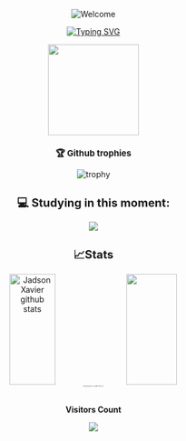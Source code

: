 <div align="center">
  
![Welcome](https://github.com/ZayveerByte/ZayveerByte/assets/155082710/5ffed843-84b7-41df-a28b-a9aa84311529)

  
[![Typing SVG](https://readme-typing-svg.herokuapp.com?font=Rubik+Doodle+Shadow?&size=35&center=true&color=CAB400&vcenter=true&width=1000&lines=i+am++Jadson+Xavier)](https://git.io/typing-svg)

<div align="center">
<img align="center" width="160" height="160" src="https://user-images.githubusercontent.com/90677747/211471004-9e33adfa-d9cb-4497-9857-a608c767bb18.gif">

  
<div align="center">
        <h1 style="font-size: 15px;"> 🏆 Github trophies</h1>

<p align="center">
  
![trophy](https://github-profile-trophy.vercel.app/?username=zayveerByte&margin-w=15theme=dark)
</p>

<div align="center">
        <h1 style="font-size: 20px;">💻 Studying in this moment:</h1>
  
<img src="https://github.com/ZayveerByte/ZayveerByte/blob/main/fb/fb/stack-hills.png?raw=true"/>

<div align="center">
        <h1 style="font-size: 20px;">📈Stats</h1>

<div align="center">
<img width="40%" height="195px" src="https://github-readme-stats.vercel.app/api?username=zayveerByte&theme=gruvbox_light&show_icons=true&count_private=true&hide_border=true&title_color=FB8C00&icon_color=FB8C00&text_color=000000&bg_color=ffffff" alt="Jadson Xavier github stats" /›

  <div align="center">
<img width="42%" height="195px" src="https://github-readme-streak-stats.herokuapp.com/?user=zayveerByte&theme=light&hide_border=false&bg_color=000000"


<div align="center">
  <h1 style="font-size: 0.1em;">If programming were easy, it would be called 'script'.</h1>
</div>

<div align="center">
<br><p align="centre"><b>Visitors Count</b></p>
<p align="center"><img align="center" src="https://profile-counter.glitch.me/{zayveerByte)/count.svg" /></p>
<br>
